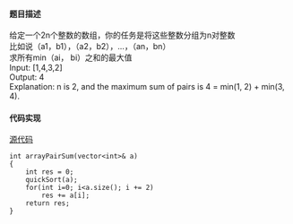 #### 题目描述
给定一个2n个整数的数组，你的任务是将这些整数分组为n对整数  
比如说（a1，b1），（a2，b2），...，（an，bn）  
求所有min（ai， bi）之和的最大值  
Input: [1,4,3,2]  
Output: 4  
Explanation: n is 2, and the maximum sum of pairs is 4 = min(1, 2) + min(3, 4).

#### 代码实现

[源代码](/Array/array_pair_sum.cpp)

```
int arrayPairSum(vector<int>& a)
{
	int res = 0;
	quickSort(a);
	for(int i=0; i<a.size(); i += 2)
		res += a[i];
	return res;
}
```